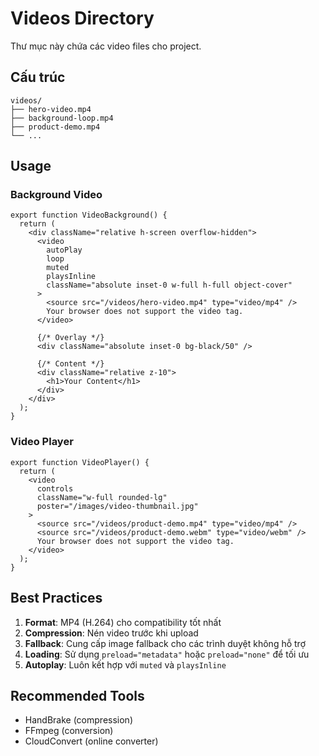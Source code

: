 # Videos Directory

Thư mục này chứa các video files cho project.

## Cấu trúc

```
videos/
├── hero-video.mp4
├── background-loop.mp4
├── product-demo.mp4
└── ...
```

## Usage

### Background Video

```tsx
export function VideoBackground() {
  return (
    <div className="relative h-screen overflow-hidden">
      <video
        autoPlay
        loop
        muted
        playsInline
        className="absolute inset-0 w-full h-full object-cover"
      >
        <source src="/videos/hero-video.mp4" type="video/mp4" />
        Your browser does not support the video tag.
      </video>

      {/* Overlay */}
      <div className="absolute inset-0 bg-black/50" />

      {/* Content */}
      <div className="relative z-10">
        <h1>Your Content</h1>
      </div>
    </div>
  );
}
```

### Video Player

```tsx
export function VideoPlayer() {
  return (
    <video
      controls
      className="w-full rounded-lg"
      poster="/images/video-thumbnail.jpg"
    >
      <source src="/videos/product-demo.mp4" type="video/mp4" />
      <source src="/videos/product-demo.webm" type="video/webm" />
      Your browser does not support the video tag.
    </video>
  );
}
```

## Best Practices

1. **Format**: MP4 (H.264) cho compatibility tốt nhất
2. **Compression**: Nén video trước khi upload
3. **Fallback**: Cung cấp image fallback cho các trình duyệt không hỗ trợ
4. **Loading**: Sử dụng `preload="metadata"` hoặc `preload="none"` để tối ưu
5. **Autoplay**: Luôn kết hợp với `muted` và `playsInline`

## Recommended Tools

- HandBrake (compression)
- FFmpeg (conversion)
- CloudConvert (online converter)
